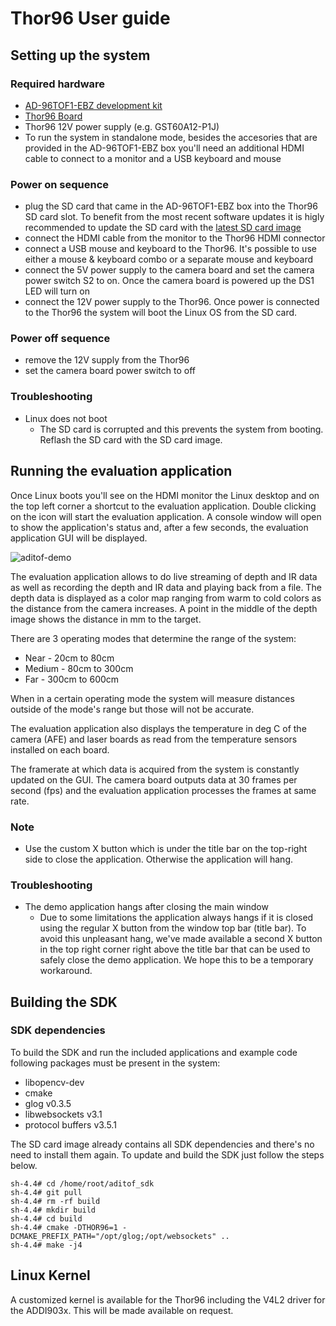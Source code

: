 # Thor96 User guide

## Setting up the system

### Required hardware
- [AD-96TOF1-EBZ development kit](https://www.analog.com/en/design-center/evaluation-hardware-and-software/evaluation-boards-kits/ad-96tof1-ebz.html)
- [Thor96 Board](https://www.arrow.com/en/products/i.imx8-thor96/arrow-development-tools)
- Thor96 12V power supply (e.g. GST60A12-P1J)
- To run the system in standalone mode, besides the accesories that are provided in the AD-96TOF1-EBZ box you'll need an additional HDMI cable to connect to a monitor and a USB keyboard and mouse

### Power on sequence
- plug the SD card that came in the AD-96TOF1-EBZ box into the Thor96 SD card slot. To benefit from the most recent software updates it is higly recommended to update the SD card with the [latest SD card image](https://github.com/analogdevicesinc/aditof_sdk#supported-embedded-platforms)
- connect the HDMI cable from the monitor to the Thor96 HDMI connector
- connect a USB mouse and keyboard to the Thor96. It's possible to use either a mouse & keyboard combo or a separate mouse and keyboard
- connect the 5V power supply to the camera board and set the camera power switch S2 to on. Once the camera board is powered up the DS1 LED will turn on
- connect the 12V power supply to the Thor96. Once power is connected to the Thor96 the system will boot the Linux OS from the SD card.

### Power off sequence
- remove the 12V supply from the Thor96
- set the camera board power switch to off

### Troubleshooting
- Linux does not boot
  - The SD card is corrupted and this prevents the system from booting. Reflash the SD card with the SD card image.

## Running the evaluation application

Once Linux boots you'll see on the HDMI monitor the Linux desktop and on the top left corner a shortcut to the evaluation application. Double clicking on the icon will start the evaluation application.  A console window will open to show the application's status and, after a few seconds, the evaluation application GUI will be displayed. 

![aditof-demo](https://github.com/analogdevicesinc/aditof_sdk/blob/master/doc/img/aditof_demo.png)

The evaluation application allows to do live streaming of depth and IR data as well as recording the depth and IR data and playing back from a file. The depth data is displayed as a color map ranging from warm to cold colors as the distance from the camera increases. A point in the middle of the depth image shows the distance in mm to the target.

There are 3 operating modes that determine the range of the system:
 - Near - 20cm to 80cm
 - Medium - 80cm to 300cm
 - Far - 300cm to 600cm

When in a certain operating mode the system will measure distances outside of the mode's range but those will not be accurate. 
 
The evaluation application also displays the temperature in deg C of the camera (AFE) and laser boards as read from the temperature sensors installed on each board.

The framerate at which data is acquired from the system is constantly updated on the GUI. The camera board outputs data at 30 frames per second (fps) and the evaluation application processes the frames at same rate.

### Note
 - Use the custom X button which is under the title bar on the top-right side to close the application. Otherwise the application will hang.

### Troubleshooting
- The demo application hangs after closing the main window
  - Due to some limitations the application always hangs if it is closed using the regular X button from the window top bar (title bar). To avoid this unpleasant hang, we've made available a second X button in the top right corner right above the title bar that can be used to safely close the demo application. We hope this to be a temporary workaround.

## Building the SDK

### SDK dependencies
To build the SDK and run the included applications and example code following packages must be present in the system:
 - libopencv-dev
 - cmake
 - glog v0.3.5
 - libwebsockets v3.1
 - protocol buffers v3.5.1

The SD card image already contains all SDK dependencies and there's no need to install them again. To update and build the SDK just follow the steps below.

```console
sh-4.4# cd /home/root/aditof_sdk
sh-4.4# git pull
sh-4.4# rm -rf build
sh-4.4# mkdir build
sh-4.4# cd build
sh-4.4# cmake -DTHOR96=1 -DCMAKE_PREFIX_PATH="/opt/glog;/opt/websockets" ..
sh-4.4# make -j4
``` 

## Linux Kernel
A customized kernel is available for the Thor96 including the V4L2 driver for the ADDI903x. This will be made available on request.
